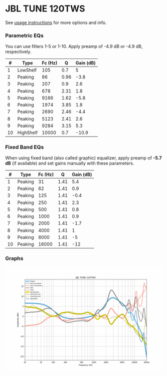 # JBL TUNE 120TWS
See [usage instructions](https://github.com/jaakkopasanen/AutoEq#usage) for more options and info.

### Parametric EQs
You can use filters 1-5 or 1-10. Apply preamp of -4.9 dB or -4.9 dB, respectively.

|   # | Type      |   Fc (Hz) |    Q |   Gain (dB) |
|-----|-----------|-----------|------|-------------|
|   1 | LowShelf  |       105 | 0.7  |         5   |
|   2 | Peaking   |        86 | 0.96 |        -3.8 |
|   3 | Peaking   |       207 | 0.9  |         2.6 |
|   4 | Peaking   |       678 | 2.31 |         1.8 |
|   5 | Peaking   |      9166 | 1.62 |        -5.8 |
|   6 | Peaking   |      1974 | 3.85 |         1.8 |
|   7 | Peaking   |      2690 | 2.46 |        -4.4 |
|   8 | Peaking   |      5123 | 2.41 |         2.6 |
|   9 | Peaking   |      9284 | 3.15 |         5.3 |
|  10 | HighShelf |     10000 | 0.7  |       -10.9 |

### Fixed Band EQs
When using fixed band (also called graphic) equalizer, apply preamp of **-5.7 dB** (if available) and set gains manually with these parameters.

|   # | Type    |   Fc (Hz) |    Q |   Gain (dB) |
|-----|---------|-----------|------|-------------|
|   1 | Peaking |        31 | 1.41 |         5.4 |
|   2 | Peaking |        62 | 1.41 |         0.9 |
|   3 | Peaking |       125 | 1.41 |        -0.4 |
|   4 | Peaking |       250 | 1.41 |         2.3 |
|   5 | Peaking |       500 | 1.41 |         0.8 |
|   6 | Peaking |      1000 | 1.41 |         0.9 |
|   7 | Peaking |      2000 | 1.41 |        -1.7 |
|   8 | Peaking |      4000 | 1.41 |         1   |
|   9 | Peaking |      8000 | 1.41 |        -5   |
|  10 | Peaking |     16000 | 1.41 |       -12   |

### Graphs
![](./JBL%20TUNE%20120TWS.png)
